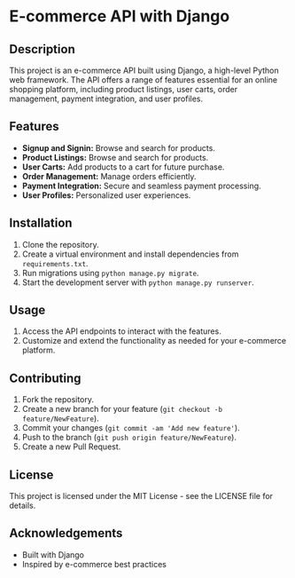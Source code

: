 # E-commerce API with Django

## Description
This project is an e-commerce API built using Django, a high-level Python web framework. The API offers a range of features essential for an online shopping platform, including product listings, user carts, order management, payment integration, and user profiles.

## Features
- **Signup and Signin:** Browse and search for products.
- **Product Listings:** Browse and search for products.
- **User Carts:** Add products to a cart for future purchase.
- **Order Management:** Manage orders efficiently.
- **Payment Integration:** Secure and seamless payment processing.
- **User Profiles:** Personalized user experiences.

## Installation
1. Clone the repository.
2. Create a virtual environment and install dependencies from `requirements.txt`.
3. Run migrations using `python manage.py migrate`.
4. Start the development server with `python manage.py runserver`.

## Usage
1. Access the API endpoints to interact with the features.
2. Customize and extend the functionality as needed for your e-commerce platform.

## Contributing
1. Fork the repository.
2. Create a new branch for your feature (`git checkout -b feature/NewFeature`).
3. Commit your changes (`git commit -am 'Add new feature'`).
4. Push to the branch (`git push origin feature/NewFeature`).
5. Create a new Pull Request.

## License
This project is licensed under the MIT License - see the LICENSE file for details.

## Acknowledgements
- Built with Django
- Inspired by e-commerce best practices
